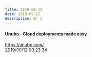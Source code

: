 ```yaml
---
title: 2019-09-12
date: 2019-09-12
description: B! 1
---
```


#### Unubo - Cloud deployments made easy
https://unubo.com/<br>
2019/09/12 00:23:34<br>


